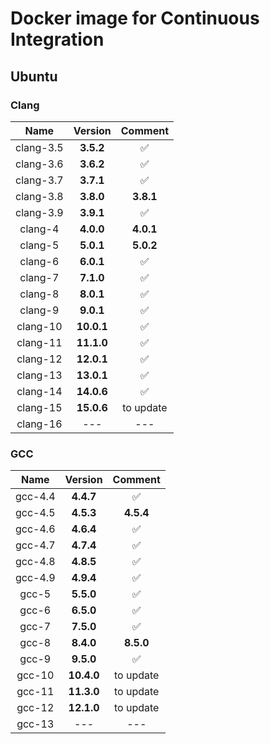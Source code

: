 # Docker image for Continuous Integration

## Ubuntu

### Clang

|    Name    |   Version   |  Comment  |
|:----------:|:-----------:|:---------:|
| clang-3.5  |  **3.5.2**  |     ✅    |
| clang-3.6  |  **3.6.2**  |     ✅    |
| clang-3.7  |  **3.7.1**  |     ✅    |
| clang-3.8  |  **3.8.0**  | **3.8.1** |
| clang-3.9  |  **3.9.1**  |     ✅    |
|  clang-4   |  **4.0.0**  | **4.0.1** |
|  clang-5   |  **5.0.1**  | **5.0.2** |
|  clang-6   |  **6.0.1**  |     ✅    |
|  clang-7   |  **7.1.0**  |     ✅    |
|  clang-8   |  **8.0.1**  |     ✅    |
|  clang-9   |  **9.0.1**  |     ✅    |
|  clang-10  | **10.0.1**  |     ✅    |
|  clang-11  | **11.1.0**  |     ✅    |
|  clang-12  | **12.0.1**  |     ✅    |
|  clang-13  | **13.0.1**  |     ✅    |
|  clang-14  | **14.0.6**  |     ✅    |
|  clang-15  | **15.0.6**  | to update |
|  clang-16  |     ---     |    ---    |

### GCC

|   Name    |   Version   |   Comment  |
|:---------:|:-----------:|:----------:|
|  gcc-4.4  |  **4.4.7**  |      ✅    |
|  gcc-4.5  |  **4.5.3**  | **4.5.4**  |
|  gcc-4.6  |  **4.6.4**  |      ✅    |
|  gcc-4.7  |  **4.7.4**  |      ✅    |
|  gcc-4.8  |  **4.8.5**  |      ✅    |
|  gcc-4.9  |  **4.9.4**  |      ✅    |
|   gcc-5   |  **5.5.0**  |      ✅    |
|   gcc-6   |  **6.5.0**  |      ✅    |
|   gcc-7   |  **7.5.0**  |      ✅    |
|   gcc-8   |  **8.4.0**  | **8.5.0**  |
|   gcc-9   |  **9.5.0**  |      ✅    |
|  gcc-10   | **10.4.0**  | to update  |
|  gcc-11   | **11.3.0**  | to update  |
|  gcc-12   | **12.1.0**  | to update  |
|  gcc-13   |     ---     |     ---    |
